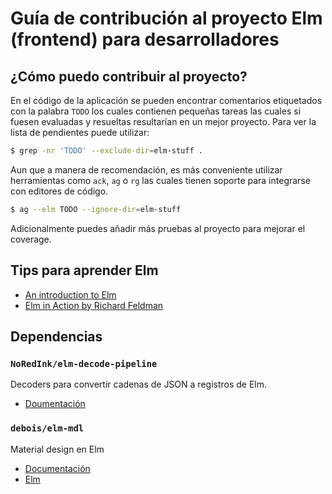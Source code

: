 # Guía de contribución al proyecto Elm (frontend) para desarrolladores

## ¿Cómo puedo contribuir al proyecto?

En el código de la aplicación se pueden encontrar comentarios etiquetados con
la palabra `TODO` los cuales contienen pequeñas tareas las cuales si fuesen
evaluadas y resueltas resultarían en un mejor proyecto. Para ver la lista de
pendientes puede utilizar:

```sh
$ grep -nr 'TODO' --exclude-dir=elm-stuff .
```

Aun que a manera de recomendación, es más conveniente utilizar herramientas como
`ack`, `ag` o `rg` las cuales tienen soporte para integrarse con editores de
código.

```sh
$ ag --elm TODO --ignore-dir=elm-stuff
```

Adicionalmente puedes añadir más pruebas al proyecto para mejorar el coverage.


## Tips para aprender Elm

- [An introduction to Elm](https://guide.elm-lang.org/)
- [Elm in Action by Richard Feldman](https://www.manning.com/books/elm-in-action)


## Dependencias

### `NoRedInk/elm-decode-pipeline`

Decoders para convertir cadenas de JSON a registros de Elm.

- [Doumentación](http://package.elm-lang.org/packages/NoRedInk/elm-decode-pipeline/latest)


### `debois/elm-mdl`

Material design en Elm

- [Documentación](http://package.elm-lang.org/packages/debois/elm-mdl/latest)
- [Elm](https://debois.github.io/elm-mdl/)
